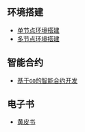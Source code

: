 ## 环境搭建

- [单节点环境搭建](docs/single_node.md)
- [多节点环境搭建](docs/multi_node.md)

## 智能合约

- [基于`GO`的智能合约开发](docs/dapp.md)

## 电子书

- [黄皮书](books/ethereum_yellow_paper_cn.pdf)
